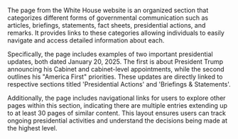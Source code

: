 The page from the White House website is an organized section that categorizes different forms of governmental communication such as articles, briefings, statements, fact sheets, presidential actions, and remarks. It provides links to these categories allowing individuals to easily navigate and access detailed information about each. 

Specifically, the page includes examples of two important presidential updates, both dated January 20, 2025. The first is about President Trump announcing his Cabinet and cabinet-level appointments, while the second outlines his "America First" priorities. These updates are directly linked to respective sections titled 'Presidential Actions' and 'Briefings & Statements'.

Additionally, the page includes navigational links for users to explore other pages within this section, indicating there are multiple entries extending up to at least 30 pages of similar content. This layout ensures users can track ongoing presidential activities and understand the decisions being made at the highest level.